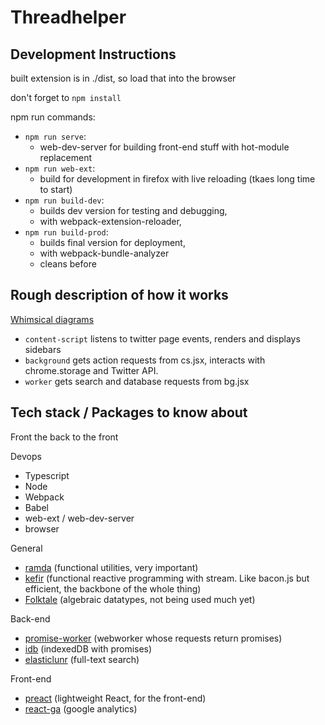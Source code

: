 # Threadhelper

## Development Instructions
built extension is in ./dist, so load that into the browser

don't forget to `npm install`

npm run commands:

- `npm run serve`: 
    - web-dev-server for building front-end stuff with hot-module replacement
- `npm run web-ext`: 
    - build for development in firefox with live reloading (tkaes long time to start)
- `npm run build-dev`: 
    - builds dev version for testing and debugging, 
    - with webpack-extension-reloader, 
- `npm run build-prod`: 
    - builds final version for deployment, 
    - with webpack-bundle-analyzer
    - cleans before


## Rough description of how it works

[Whimsical diagrams](https://whimsical.com/threadhelper-6LhnuFH8f4BBLq9bmKetRd)

- `content-script` listens to twitter page events, renders and displays sidebars
- `background` gets action requests from cs.jsx, interacts with chrome.storage and Twitter API. 
- `worker` gets search and database requests from bg.jsx 

## Tech stack / Packages to know about
Front the back to the front

Devops
- Typescript
- Node
- Webpack
- Babel
- web-ext / web-dev-server
- browser   

General
- [ramda](https://ramdajs.com/) (functional utilities, very important)
- [kefir](https://kefirjs.github.io/kefir/) (functional reactive programming with stream. Like bacon.js but efficient, the backbone of the whole thing)
- [Folktale](https://folktale.origamitower.com/) (algebraic datatypes, not being used much yet)

Back-end
- [promise-worker](https://github.com/nolanlawson/promise-worker) (webworker whose requests return promises)
- [idb](https://github.com/jakearchibald/idb) (indexedDB with promises)
- [elasticlunr](http://elasticlunr.com/) (full-text search)

Front-end
- [preact](https://preactjs.com/) (lightweight React, for the front-end)
- [react-ga](https://github.com/react-ga/react-ga) (google analytics)
